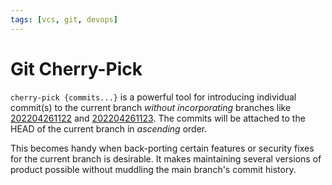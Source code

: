 ```yaml
---
tags: [vcs, git, devops]
---
```


# Git Cherry-Pick

`cherry-pick {commits...}` is a powerful tool for introducing individual
commit(s) to the current branch *without incorporating* branches like
[202204261122](202204261122.md) and [202204261123](202204261123.md). The commits will be attached to the HEAD
of the current branch in *ascending* order.

This becomes handy when back-porting certain features or security fixes for the
current branch is desirable. It makes maintaining several versions of product
possible without muddling the main branch's commit history.
